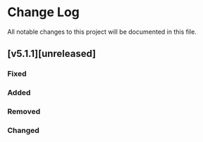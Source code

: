 Change Log
==========

All notable changes to this project will be documented in this file.

[v5.1.1][unreleased]
-------------------

### Fixed

### Added

### Removed

### Changed
